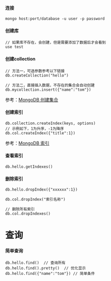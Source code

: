 #### 连接
```
mongo host:port/database -u user -p password
```

#### 创建库
```
// 如果库不存在，会创建，但是需要添加了数据后才会看到
use test
```

#### 创建collection
```
// 方法一，可选参数参考以下链接
db.createCollection("hello")

// 方法二，直接插入数据，不存在的集合会自动创建
db.mycollection.insert({"name":"tom"})
```
参考：[MongoDB 创建集合](https://www.runoob.com/mongodb/mongodb-create-collection.html)

#### 创建索引
```
db.collection.createIndex(keys, options)
// 示例如下，1为升序，-1为降序
db.col.createIndex({"title":1})
```
参考：[MongoDB 索引](https://www.runoob.com/mongodb/mongodb-indexing.html)

#### 查看索引
```
db.hello.getIndexes()
```

#### 删除索引
```
db.hello.dropIndex({"xxxxxx":1})

db.col.dropIndex("索引名称")

// 删除所有索引
db.col.dropIndexes()
```


# 查询
#### 简单查询
```
db.hello.find()  // 查询所有
db.hello.find().pretty()  // 优化显示
db.hello.find({"name":"tom"}) // 简单条件
```
